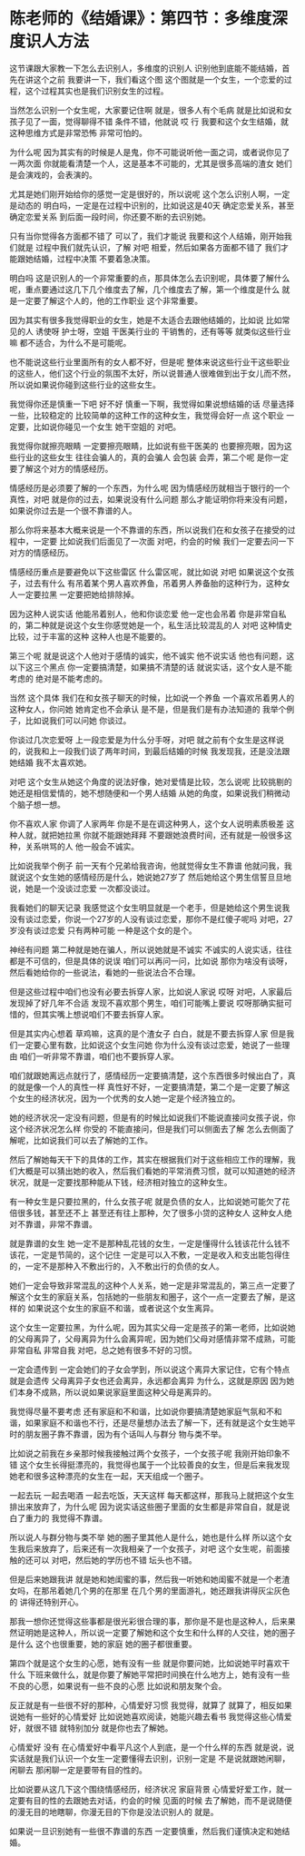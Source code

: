 # 陈老师的《结婚课》：第四节：多维度深度识人方法

这节课跟大家教一下怎么去识别人，多维度的识别人 识别他到底能不能结婚，首先在讲这个之前 我要讲一下，我们看这个图 这个图就是一个女生，一个恋爱的过程，这个过程其实也是我们识别女生的过程。

当然怎么识别一个女生呢，大家要记住啊 就是，很多人有个毛病 就是比如说和女孩子见了一面，觉得聊得不错 条件不错，他就说 哎 行 我要和这个女生结婚，就这种思维方式是非常恐怖 非常可怕的。

为什么呢 因为其实有的时候是人是鬼，你不可能说听他一面之词，或者说你见了一两次面 你就能看清楚一个人，这是基本不可能的，尤其是很多高端的渣女 她们是会演戏的，会表演的。

尤其是她们刚开始给你的感觉一定是很好的，所以说呢 这个怎么识别人啊，一定是动态的 明白吗，一定是在过程中识别的，比如说这是40天 确定恋爱关系，甚至确定恋爱关系 到后面一段时间，你还要不断的去识别她。

只有当你觉得各方面都不错了 可以了，我们才能说 我要和这个人结婚，刚开始我们就是 过程中我们就先认识，了解 对吧 相爱，然后如果各方面都不错了 我们才能跟她结婚，过程中决策 不要着急决策。

明白吗 这是识别人的一个非常重要的点，那具体怎么去识别呢，具体要了解什么呢，重点要通过这几下几个维度去了解，几个维度去了解，第一个维度是什么 就是一定要了解这个人的，他的工作职业 这个非常重要。

因为其实有很多我觉得职业的女生，她是不太适合去跟他结婚的，比如说 比如常见的人 诱使呀 护士呀，空姐 干医美行业的 干销售的，还有等等 就类似这些行业嘛 都不适合，为什么不是可能呢。

也不能说这些行业里面所有的女人都不好，但是呢 整体来说这些行业干这些职业的这些人，他们这个行业的氛围不太好，所以说普通人很难做到出于女儿而不然，所以说如果说你碰到这些行业的这些女生。

我觉得你还是慎重一下吧 好不好 慎重一下啊，我觉得如果说想结婚的话 尽量选择一些，比较稳定的 比较简单的这种工作的这种女生，我觉得会好一点 这个职业 一定要，比如说你碰见一个女生 她干空姐的 对吧。

我觉得你就擦亮眼睛 一定要擦亮眼睛，比如说有些干医美的 也要擦亮眼，因为这些行业的这些女生 往往会骗人的，真的会骗人 会包装 会弄，第二个呢 是你一定要了解这个对方的情感经历。

情感经历是必须要了解的一个东西，为什么呢 因为情感经历就相当于银行的一个真性，对吧 就是你的过去，如果说没有什么问题 那么才能证明你将来没有问题，如果说你过去是一个很不靠谱的人。

那么你将来基本大概来说是一个不靠谱的东西，所以说我们在和女孩子在接受的过程中，一定要 比如说我们后面见了一次面 对吧，约会的时候 我们一定要去问一下对方的情感经历。

情感经历重点是要避免以下这些雷区 什么雷区呢，就比如说 对吧 如果说这个女孩子，过去有什么 有吊着某个男人喜欢养鱼，吊着男人养备胎的这种行为，这种女人一定要拉黑 一定要把她给排除掉。

因为这种人说实话 他能吊着别人，他和你谈恋爱 他一定也会吊着 你是非常自私的，第二种就是说这个女生你感觉她是一个，私生活比较混乱的人 对吧 这种情史比较，过于丰富的这种 这种人也是不能要的。

第三个呢 就是说这个人他对于感情的诚实，他不诚实 他不说实话 他也有问题，这以下这三个黑点 你一定要搞清楚，如果搞不清楚的话 就说实话，这个女人是不能考虑的 绝对是不能考虑的。

当然 这个具体 我们在和女孩子聊天的时候，比如说一个养鱼 一个喜欢吊着男人的这种女人，你问她 她肯定也不会承认 是不是，但是我们是有办法知道的 我举个例子，比如说我们可以问她 你谈过。

你谈过几次恋爱呀 上一段恋爱是为什么分手呀，对吧 就之前有个女生是这样说的，说我和上一段我们谈了两年时间，到最后结婚的时候 我发现我，还是没法跟她结婚 我不太喜欢她。

对吧 这个女生从她这个角度的说法好像，她对爱情是比较，怎么说呢 比较挑剔的 她还是相信爱情的，她不想随便和一个男人结婚 从她的角度，如果说我们稍微动个脑子想一想。

你不喜欢人家 你调了人家两年 你是不是在调这种男人，这个女人说明素质极差 这种人就，就把她拉黑 你就不能跟她拜拜 不要跟她浪费时间，还有就是一般很多这种，关系哄骂的人 他一般会不诚实。

比如说我举个例子 前一天有个兄弟给我咨询，他就觉得女生不靠谱 他就问我，我就说这个女生她的感情经历是什么，她说她27岁了 然后她给这个男生信誓旦旦地说，她是一个没谈过恋爱 一次都没谈过。

我看她们的聊天记录 我感觉这个女生明显就是一个老手，但是她给这个男生说我没有谈过恋爱，你说一个27岁的人没有谈过恋爱，那你不是红傻子呢吗 对吧，27岁没有谈过恋爱 只有两种可能 一种是这个女的是个。

神经有问题 第二种就是她在骗人，所以说她就是不诚实 不诚实的人说实话，往往都是不可信的，但是具体的说误 咱们可以再问一问，比如说 那你为啥没有谈呀，然后看她给你的一些说法，看她的一些说法合不合理。

但是这些过程中咱们也没有必要去拆穿人家，比如说人家说 哎呀 对吧，人家最后发现掉了好几年不合适 发现不喜欢那个男生，咱们可能嘴上要说 哎呀那确实挺可惜的，但其实嘴上想说咱们不要去拆穿人家。

但是其实内心想着 草鸡嘛，这真的是个渣女子 白白，就是不要去拆穿人家 但是我们一定要心里有数，比如说这个女生问她 你为什么没有谈过恋爱，她说了一些理由 咱们一听非常不靠谱，咱们也不要拆穿人家。

咱们就跟她离远点就行了，感情经历一定要搞清楚，这个东西很多时候出白了，真的就是像一个人的真性一样 真性好不好，一定要搞清楚，第二个是一定要了解这个女生的经济状况，因为一个优秀的女人她一定是个经济独立的。

她的经济状况一定没有问题，但是有的时候比如说我们不能说直接问女孩子说，你这个经济状况怎么样 你受的 不能直接问，但是我们可以侧面去了解 怎么去侧面了解呢，比如说我们可以去了解她的工作。

然后了解她每天干下的具体的工作，其实在根据我们对于这些相应工作的理解，我们大概是可以猜出她的收入，然后我们看她的平常消费习惯，就可以知道她的经济状况，就是一定要找那种能从下钱，经济相对独立的这种女生。

有一种女生是只要拉黑的，什么女孩子呢 就是负债的女人，比如说她可能欠了花倍很多钱，甚至还不上 甚至还有往上那种，欠了很多小贷的这种女人 这种女人绝对不靠谱，非常不靠谱。

就是靠谱的女生 她一定不是那种乱花钱的女生，一定是懂得什么钱该花什么钱不该花，一定是节简的，这个记住 一定是可以入不敷，一定是收入和支出能包得住的，一定不是那种入不敷出行的，入不敷出行的负债的女人。

她们一定会导致非常混乱的这种个人关系，她一定是非常混乱的，第三点一定要了解这个女生的家庭关系，包括她的一些朋友和圈子，这个一点一定要去了解，是这样的 如果说这个女生的家庭不和谐，或者说这个女生离异。

这个女生一定要拉黑，为什么呢，因为其实父母一定是孩子的第一老师，比如说她的父母离异了，父母离异为什么会离异呢，因为她们父母对感情非常不成熟，可能非常自私 非常自我 对吧，总之她有很多不好的习惯。

一定会遗传到 一定会她们的子女会学到，所以说这个离异大家记住，它有个特点就是会遗传 父母离异子女也还会离异，永远都会离异 为什么，这就是原因 因为她们本身不成熟，所以说如果说家庭里面这种父母是离异的。

我觉得尽量不要考虑 还有家庭和不和谐，比如说你要搞清楚她家庭气氛和不和谐，如果家庭不和谐也不行，还是尽量想办法去了解一下，还有就是这个女生她平时的朋友圈子靠不靠谱，因为有个话叫人与群分 物与类不举。

比如说之前我在乡亲那时候我接触过两个女孩子，一个女孩子呢 我刚开始印象不错 这个女生长得挺漂亮的，我觉得也属于一个比较善良的女生，但是后来我发现她老和很多这种漂亮的女生在一起，天天组成一个圈子。

一起去玩 一起去喝酒 一起去吃饭，天天这样 每天都这样，那我马上就把这个女生排出来放弃了，为什么呢 因为说实话这些圈子里面的女生都是非常自自，就是说白了重力的 我觉得不靠谱。

所以说人与群分物与类不举 她的圈子里其他人是什么，她也是什么样 所以这个女生我后来放弃了，后来还有一次我相亲了一个女孩子，对吧 这个女生呢，前面接触的还可以 对吧，然后她的学历也不错 坛头也不错。

但是后来她跟我讲 就是她和她闺蜜的事，然后我一听她和她闺蜜不就是一个老渣女吗，在那吊着她几个男的在那里 在几个男的里面游礼，她还跟我讲得灰尘灰色的 讲得还特别开心。

那我一想你还觉得这些事都是很光彩很合理的事，那你是不是也是这种人，后来果然证明她是这种人，所以说一定要了解她和这个女生和什么样的人交往，她的圈子是什么 这个也很重要，她的家庭 她的圈子都很重要。

第四个就是这个女生的心愿，她有没有一些 就是你要问她，比如说她平时喜欢干什么 下班来做什么，就是你要了解她平常把时间换在什么地方上，她有没有一些不良的心愿，如果说有一些不良的心愿 比如说和朋友聚个会。

反正就是有一些很不好的那种，心情爱好习惯 我觉得，就算了 就算了，相反如果说她有一些好的心情爱好 比如说她喜欢阅读，她能兴趣去看书 我觉得这些心情爱好，就很不错 就特别加分 就是你也去了解她。

心情爱好 没有 在心情爱好中看平凡这个人到底，是一个什么样的东西 就是说，说实话就是我们认识一个女生一定要懂得去识别，识别一定是 不是说就跟她闲聊，闲聊去 那闲聊一定是要带有目的性的。

比如说要从这几下这个围绕情感经历，经济状况 家庭背景 心情爱好爱工作，就一定要有目的性的去跟她去对话，约会的时候 见面的时候 去了解她，而不是说随便的漫无目的地瞎聊，你漫无目的下你是没法识别人的 就是。

如果说一旦识别她有一些很不靠谱的东西 一定要慎重，然后我们谨慎决定和她结婚。